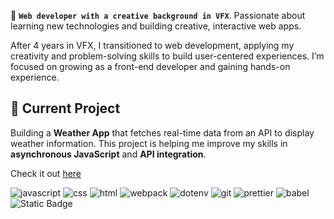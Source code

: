 👋 **`Web developer with a creative background in VFX`**. Passionate about learning new technologies and building creative, interactive web apps.

After 4 years in VFX, I transitioned to web development, applying my creativity and problem-solving skills to build user-centered experiences. I’m focused on growing as a front-end developer and gaining hands-on experience.

## 🔭 Current Project

Building a **Weather App** that fetches real-time data from an API to display weather information. This project is helping me improve my skills in **asynchronous JavaScript** and **API integration**.

Check it out [here](https://github.com/chajoy/weather-app)

<div>
  <img alt="javascript" src="https://img.shields.io/badge/Javascript-black?style=for-the-badge&logo=javascript&logoColor=black&labelColor=%23f5d442&color=%23f5d442">
  <img alt="css" src="https://img.shields.io/badge/CSS-black?style=for-the-badge&logo=csswizardry&logoColor=black&labelColor=%230384fc&color=%230384fc">
  <img alt="html" src="https://img.shields.io/badge/HTML5-black?style=for-the-badge&logo=html5&logoColor=black&labelColor=%23fc6603&color=%23fc6603">
  <img alt="webpack" src="https://img.shields.io/badge/webpack-black?style=for-the-badge&logo=webpack&logoColor=black&labelColor=%2349d0f5&color=%2349d0f5">
  <img alt="dotenv" src="https://img.shields.io/badge/dotenv-black?style=for-the-badge&logo=dotenv&logoColor=black&labelColor=%23f5ec49&color=%23f5ec49">
  <img alt="git" src="https://img.shields.io/badge/git-black?style=for-the-badge&logo=git&logoColor=black&labelColor=%23f56949&color=%23f56949">
  <img alt="prettier" src="https://img.shields.io/badge/prettier-black?style=for-the-badge&logo=prettier&logoColor=black&labelColor=%23192e4d&color=%23192e4d">
  <img alt="babel" src="https://img.shields.io/badge/babel-black?style=for-the-badge&logo=babel&logoColor=black&labelColor=%23ccc431&color=%23ccc431">
  <img alt="Static Badge" src="https://img.shields.io/badge/netlify-black?style=for-the-badge&logo=netlify&logoColor=black&labelColor=%2325c7b7&color=%2325c7b7">
</div>






